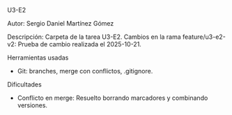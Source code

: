 U3-E2

Autor: Sergio Daniel Martínez Gómez

Descripción: Carpeta de la tarea U3-E2.
Cambios en la rama feature/u3-e2-v2: Prueba de cambio realizada el 2025-10-21.

Herramientas usadas
- Git: branches, merge con conflictos, .gitignore.

Dificultades
- Conflicto en merge: Resuelto borrando marcadores y combinando versiones.